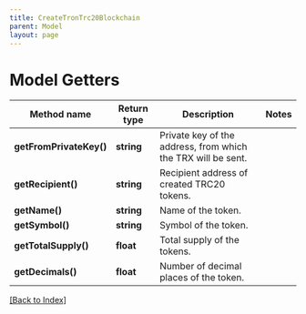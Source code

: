 ```yaml
---
title: CreateTronTrc20Blockchain
parent: Model
layout: page
---
```


# Model Getters

Method name | Return type | Description | Notes
------------ | ------------- | ------------- | -------------
**getFromPrivateKey()** | **string** | Private key of the address, from which the TRX will be sent. |
**getRecipient()** | **string** | Recipient address of created TRC20 tokens. |
**getName()** | **string** | Name of the token. |
**getSymbol()** | **string** | Symbol of the token. |
**getTotalSupply()** | **float** | Total supply of the tokens. |
**getDecimals()** | **float** | Number of decimal places of the token. |

[[Back to Index]](../index.md)
